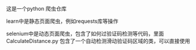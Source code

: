 这是一个python 爬虫仓库

learn中是静态页面爬虫，例如requests库等操作

selenium中是动态页面爬虫，包含了如何过验证码检测等代码，里面 CalculateDistance.py 包含了一个自动检测滑动验证码区域的类，可以直接使用
